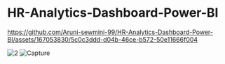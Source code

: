 # HR-Analytics-Dashboard-Power-BI


https://github.com/Aruni-sewmini-99/HR-Analytics-Dashboard-Power-BI/assets/167053830/5c0c3ddd-d04b-46ce-b572-50e11666f004



![2](https://github.com/Aruni-sewmini-99/HR-Analytics-Dashboard-Power-BI/assets/167053830/6428012c-486b-4308-9bad-2b2cb579547b)
![Capture](https://github.com/Aruni-sewmini-99/HR-Analytics-Dashboard-Power-BI/assets/167053830/8b5ca61e-1b7e-481e-a9a4-377c96fb9fb2)
